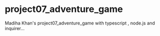 # project07_adventure_game
 Madiha Khan's  project07_adventure_game with typescript , node.js and inquirer...
